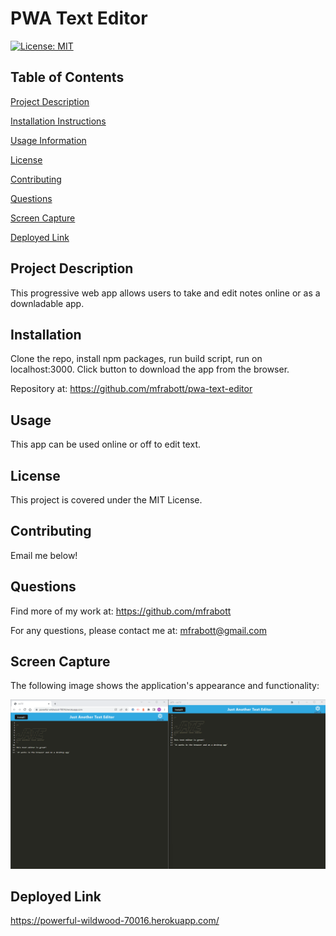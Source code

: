 # PWA Text Editor

[![License: MIT](https://img.shields.io/badge/License-MIT-yellow.svg)](https://opensource.org/licenses/MIT)

## Table of Contents

[Project Description](#Project-Description)

[Installation Instructions](#Installation)

[Usage Information](#Usage)

[License](#License)

[Contributing](#Contributing)

[Questions](#Questions)

[Screen Capture](#Screen-Capture)

[Deployed Link](#Deployed-Link)

## Project Description

This progressive web app allows users to take and edit notes online or as a downladable app.

## Installation

Clone the repo, install npm packages, run build script, run on localhost:3000. Click button to download the app from the browser.

Repository at: https://github.com/mfrabott/pwa-text-editor

## Usage

This app can be used online or off to edit text.

## License

This project is covered under the MIT License.

## Contributing

Email me below!

## Questions

Find more of my work at: https://github.com/mfrabott

For any questions, please contact me at: mfrabott@gmail.com

## Screen Capture

The following image shows the application's appearance and functionality:

![JATE with ASCII art, a logo, and a couple notes in the web browser and installed app.](/assets/Screenshot-2023-01-05-210020.png)

## Deployed Link

https://powerful-wildwood-70016.herokuapp.com/
